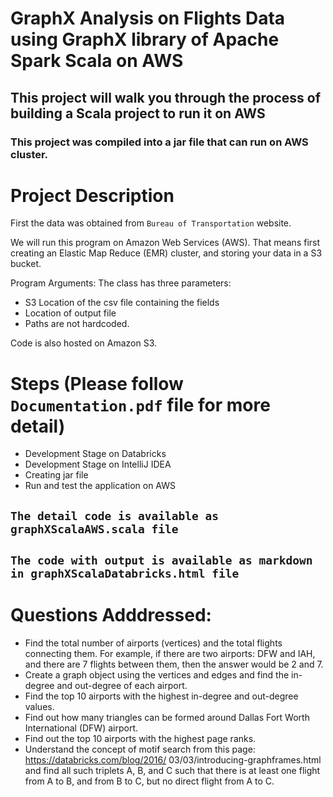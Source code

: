 # GraphX Analysis on Flights Data using GraphX library of Apache Spark Scala on AWS
## This project will walk you through the process of building a Scala project to run it on AWS

### This project was compiled into a jar file that can run on AWS cluster.

# Project Description
First the data was obtained from `Bureau of Transportation` website.

We will run this program on Amazon Web Services (AWS). That means first creating an Elastic Map Reduce (EMR) cluster, and storing your data in a S3 bucket.

Program Arguments: The class has three parameters:
* S3 Location of the csv file containing the fields
* Location of output file
* Paths are not hardcoded.
  
Code is also hosted on Amazon S3.

# Steps (Please follow `Documentation.pdf` file for more detail)
* Development Stage on Databricks
* Development Stage on IntelliJ IDEA
* Creating jar file
* Run and test the application on AWS

## `The detail code is available as graphXScalaAWS.scala file`
## `The code with output is available as markdown in graphXScalaDatabricks.html file`

# Questions Adddressed:

* Find the total number of airports (vertices) and the total flights connecting them.
For example, if there are two airports: DFW and IAH, and there are 7 flights between them,
then the answer would be 2 and 7.
* Create a graph object using the vertices and edges and find the in-degree and out-degree of each
airport.
* Find the top 10 airports with the highest in-degree and out-degree values.
* Find out how many triangles can be formed around Dallas Fort Worth International (DFW)
airport.
* Find out the top 10 airports with the highest page ranks.
* Understand the concept of motif search from this page: https://databricks.com/blog/2016/
03/03/introducing-graphframes.html and find all such triplets A, B, and C such that there
is at least one flight from A to B, and from B to C, but no direct flight from A to C.
